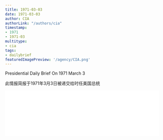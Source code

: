 ```yaml
---
title: 1971-03-03
date: 1971-03-03
author: CIA 
authorLink: "/authors/cia"
timestamp: 
- 1971
- 1971-03
multitype: 
- cia
tags: 
- dailybrief
featuredImagePreview: '/agency/CIA.png'
---
```



Presidential Daily Brief On 1971 March 3

此情报简报于1971年3月3日被递交给时任美国总统

<!--more-->





<div id="over" style="width:100%; overflow:hidden"> <iframe id="sFrame" name="sFrame" frameborder="no" border="0"  allowfullscreen marginwidth="0" scrolling="no" src = " /CIA/1971-03-03.html "  style = " position:absulute; width: 806px; top: 300;" > </iframe> </div>